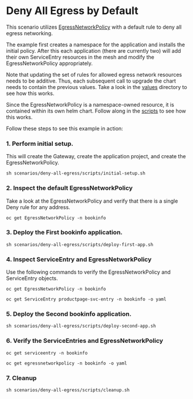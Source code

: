 # Deny All Egress by Default

This scenario utilizes [EgressNetworkPolicy](https://docs.openshift.com/container-platform/4.5/rest_api/network_apis/egressnetworkpolicy-network-openshift-io-v1.html) with a default rule to deny all egress networking.

The example first creates a namespace for the application and installs the initial policy.  After this each application (there are currently two) will add their own ServiceEntry resources in the mesh and modify the EgressNetworkPolicy appropriately.  

Note that updating the set of rules for allowed egress network resources needs to be additive.  Thus, each subsequent call to upgrade the chart needs to contain the previous values.  Take a look in the [values](scenarios/deny-all-egress/values) directory to see how this works.

Since the EgressNetworkPolicy is a namespace-owned resource, it is contained within its own helm chart.  Follow along in the [scripts](scenarios/deny-all-egress/scripts) to see how this works.

Follow these steps to see this example in action:

### 1. Perform initial setup.
   
This will create the Gateway, create the application project, and create the EgressNetworkPolicy.

```sh scenarios/deny-all-egress/scripts/initial-setup.sh```
   
### 2. Inspect the default EgressNetworkPolicy

Take a look at the EgressNetworkPolicy and verify that there is a single Deny rule for any address.

```oc get EgressNetworkPolicy -n bookinfo```

### 3. Deploy the First bookinfo application.

```sh scenarios/deny-all-egress/scripts/deploy-first-app.sh```

### 4. Inspect ServiceEntry and EgressNetworkPolicy

Use the following commands to verify the EgressNetworkPolicy and ServiceEntry objects.

```
oc get EgressNetworkPolicy -n bookinfo

oc get ServiceEntry productpage-svc-entry -n bookinfo -o yaml
```

### 5. Deploy the Second bookinfo application.

```sh scenarios/deny-all-egress/scripts/deploy-second-app.sh```

### 6. Verify the ServiceEntries and EgressNetworkPolicy

```
oc get serviceentry -n bookinfo

oc get egressnetworkpolicy -n bookinfo -o yaml
```

### 7. Cleanup 

```sh scenarios/deny-all-egress/scripts/cleanup.sh```